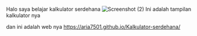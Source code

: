 Halo
saya belajar kalkulator serdehana
![Screenshot (2)](https://github.com/user-attachments/assets/819c6baf-bfe4-4c59-bf15-faf82f1584d1)
Ini adalah tampilan kalkulator nya

dan ini adalah web nya
https://aria7501.github.io/Kalkulator-serdehana/

